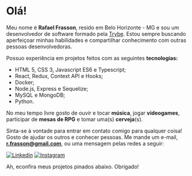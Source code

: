 # Olá!

Meu nome é **Rafael Frasson**, resido em Belo Horizonte - MG e sou um desenvolvedor de software formado pela [Trybe](https://www.betrybe.com/). Estou sempre buscando aperfeiçoar minhas habilidades e compartilhar conhecimento com outras pessoas desenvolvedoras.

Possuo experiência em projetos feitos com as seguintes **tecnologias:**
* HTML 5, CSS 3, Javascript ES6 e Typescript;
* React, Redux, Context API e Hooks;
* Docker;
* Node.js, Express e Sequelize;
*  MySQL e MongoDB;
* Python.

No meu tempo livre gosto de ouvir e tocar **música**, jogar **videogames**, participar de **mesas de RPG** e tomar uma(s) **cerveja**(s). 

Sinta-se à vontade para entrar em contato comigo para qualquer coisa! Gosto de ajudar os outros e conhecer pessoas. Me mande um e-mail, **r.frasson@gmail.com**, ou uma mensagem pelas redes a seguir:  

[![Linkedin](https://img.shields.io/badge/LinkedIn-0077B5?style=for-the-badge&logo=linkedin&logoColor=white)](https://www.linkedin.com/in/rafaelfrasson/)
 [![Instagram](https://img.shields.io/badge/Instagram-E4405F?style=for-the-badge&logo=instagram&logoColor=white)](https://www.instagram.com/r.frasson/)

Ah, econfira meus projetos pinados abaixo. Obrigado!
